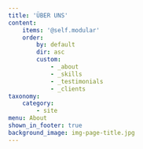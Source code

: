 ```yaml
---
title: 'ÜBER UNS'
content:
    items: '@self.modular'
    order:
        by: default
        dir: asc
        custom:
            - _about
            - _skills
            - _testimonials
            - _clients
taxonomy:
    category:
        - site
menu: About
shown_in_footer: true
background_image: img-page-title.jpg
---
```


